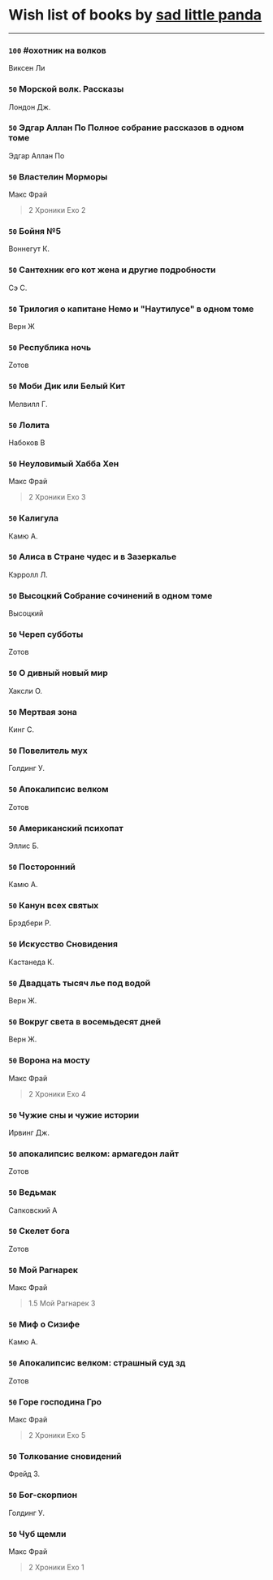 # Wish list of books by [sad little panda](https://www.facebook.com/app_scoped_user_id/1882525281990290/)
---

### `100` #охотник на волков
Виксен Ли

### `50` Морской волк. Рассказы
Лондон Дж.

### `50` Эдгар Аллан По Полное собрание рассказов в одном томе
Эдгар Аллан По

### `50` Властелин Морморы
Макс Фрай
> 2 Хроники Ехо 2

### `50` Бойня №5
Воннегут К.

### `50` Сантехник его кот жена и другие подробности
Сэ С.

### `50` Трилогия о капитане Немо и "Наутилусе" в одном томе
Верн Ж

### `50` Республика ночь
Zотов

### `50` Моби Дик или Белый Кит
Мелвилл Г.

### `50` Лолита
Набоков В

### `50` Неуловимый Хабба Хен
Макс Фрай
> 2 Хроники Ехо 3

### `50` Калигула
Камю А.

### `50` Алиса в Стране чудес и в Зазеркалье
Кэрролл Л.

### `50` Высоцкий Собрание сочинений в одном томе
Высоцкий

### `50` Череп субботы
Zотов

### `50` О дивный новый мир
Хаксли О.

### `50` Мертвая зона
Кинг С.

### `50` Повелитель мух
Голдинг У.

### `50` Апокалипсис велком
Zотов

### `50` Американский психопат
Эллис Б.

### `50` Посторонний
Камю А.

### `50` Канун всех святых
Брэдбери Р.

### `50` Искусство Сновидения
Кастанеда К.

### `50` Двадцать тысяч лье под водой
Верн Ж.

### `50` Вокруг света в восемьдесят дней
Верн Ж.

### `50` Ворона на мосту
Макс Фрай
> 2 Хроники Ехо 4

### `50` Чужие сны и чужие истории
Ирвинг Дж.

### `50` апокалипсис велком: армагедон лайт
Zотов

### `50` Ведьмак
Сапковский А

### `50` Скелет бога
Zотов

### `50` Мой Рагнарек
Макс Фрай
> 1.5 Мой Рагнарек 3

### `50` Миф о Сизифе
Камю А.

### `50` Апокалипсис велком: страшный суд зд
Zотов

### `50` Горе господина Гро
Макс Фрай
> 2 Хроники Ехо 5

### `50` Толкование сновидений
Фрейд З.

### `50` Бог-скорпион
Голдинг У.

### `50` Чуб щемли
Макс Фрай
> 2 Хроники Ехо 1

